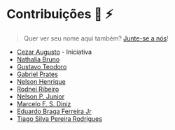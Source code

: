 # Contribuições :wolf: :zap:

> Quer ver seu nome aqui também? [Junte-se a nós](CONTRIBUTING.md)!

* [Cezar Augusto](https://github.com/cezaraugusto) - Iniciativa
* [Nathalia Bruno](https://github.com/nathaliabruno)
* [Gustavo Teodoro](https://github.com/gustavoteodoro)
* [Gabriel Prates](https://github.com/gabsprates)
* [Nelson Henrique](https://github.com/nersoh)
* [Rodnei Ribeiro](https://github.com/raribeiro)
* [Nelson P. Junior](https://github.com/nelsonpjunior)
* [Marcelo F. S. Diniz](https://github.com/marcelod)
* [Eduardo Braga Ferreira Jr](https://github.com/ebragaparah)
* [Tiago Silva Pereira Rodrigues](https://github.com/TiagoSilvaPereira)
